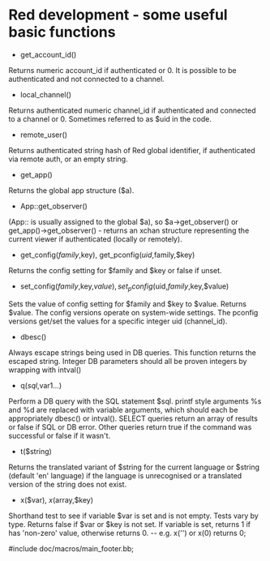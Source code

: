 Red development - some useful basic functions
=============================================



* get_account_id()

Returns numeric account_id if authenticated or 0. It is possible to be authenticated and not connected to a channel.

* local_channel()

Returns authenticated numeric channel_id if authenticated and connected to a channel or 0. Sometimes referred to as $uid in the code.

* remote_user()

Returns authenticated string hash of Red global identifier, if authenticated via remote auth, or an empty string.

* get_app()

Returns the global app structure ($a).

* App::get_observer()

(App:: is usually assigned to the global $a), so $a->get_observer() or get_app()->get_observer() - returns an xchan structure representing the current viewer if authenticated (locally or remotely).

* get_config($family,$key), get_pconfig($uid,$family,$key)

Returns the config setting for $family and $key or false if unset. 

* set_config($family,$key,$value), set_pconfig($uid,$family,$key,$value)

Sets the value of config setting for $family and $key to $value. Returns $value. The config versions operate on system-wide settings. The pconfig versions get/set the values for a specific integer uid (channel_id).  

* dbesc()

Always escape strings being used in DB queries. This function returns the escaped string. Integer DB parameters should all be proven integers by wrapping with intval()

* q($sql,$var1...)

Perform a DB query with the SQL statement $sql. printf style arguments %s and %d are replaced with variable arguments, which should each be appropriately dbesc() or intval(). SELECT queries return an array of results or false if SQL or DB error. Other queries return true if the command was successful or false if it wasn't. 

* t($string)

Returns the translated variant of $string for the current language or $string (default 'en' language) if the language is unrecognised or a translated version of the string does not exist.

* x($var), $x($array,$key)

Shorthand test to see if variable $var is set and is not empty. Tests vary by type. Returns false if $var or $key is not set.
If variable is set, returns 1 if has 'non-zero' value, otherwise returns 0. -- e.g. x('') or x(0) returns 0;

#include doc/macros/main_footer.bb;
